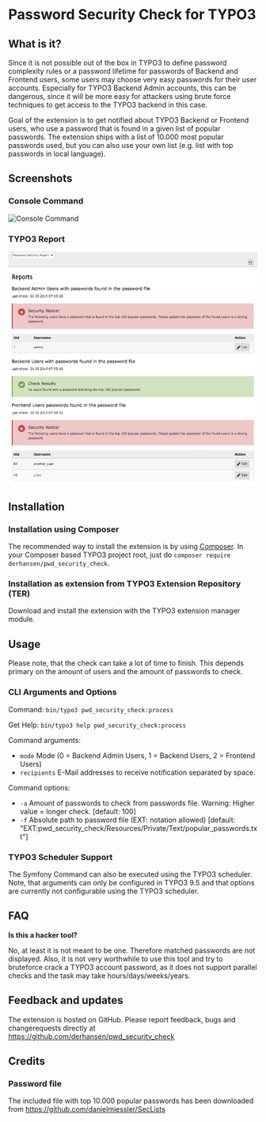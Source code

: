 Password Security Check for TYPO3
=================================

## What is it?

Since it is not possible out of the box in TYPO3 to define password complexity rules or a password lifetime for 
passwords of Backend and Frontend users, some users may choose very easy passwords for their user accounts.
Especially for TYPO3 Backend Admin accounts, this can be dangerous, since it will be more easy for attackers 
using brute force techniques to get access to the TYPO3 backend in this case.

Goal of the extension is to get notified about TYPO3 Backend or Frontend users, who use a password that is found 
in a given list of popular passwords. The extension ships with a list of 10.000 most popular passwords used, but you
can also use your own list (e.g. list with top passwords in local language).  

## Screenshots

### Console Command

![Console Command](/Documentation/Images/command.gif)

### TYPO3 Report

![Report](/Documentation/Images/report.png)

## Installation

### Installation using Composer

The recommended way to install the extension is by using [Composer](https://getcomposer.org/). 
In your Composer based TYPO3 project root, just do `composer require derhansen/pwd_security_check`. 

### Installation as extension from TYPO3 Extension Repository (TER)

Download and install the extension with the TYPO3 extension manager module.

## Usage

Please note, that the check can take a lot of time to finish. This depends primary on the amount of users and the 
amount of passwords to check.  

### CLI Arguments and Options

Command: `bin/typo3 pwd_security_check:process`

Get Help: `bin/typo3 help pwd_security_check:process`

Command arguments:

* `mode` Mode (0 = Backend Admin Users, 1 = Backend Users, 2 = Frontend Users)
* `recipients` E-Mail addresses to receive notification separated by space.

Command options:

* `-a` Amount of passwords to check from passwords file. Warning: Higher value = longer check. [default: 100]
* `-f` Absolute path to password file (EXT: notation allowed) [default: "EXT:pwd_security_check/Resources/Private/Text/popular_passwords.txt"]

### TYPO3 Scheduler Support

The Symfony Command can also be executed using the TYPO3 scheduler. Note, that arguments can only be configured in 
TYPO3 9.5 and that options are currently not configurable using the TYPO3 scheduler.

## FAQ

**Is this a hacker tool?**

No, at least it is not meant to be one. Therefore matched passwords are not displayed. Also, it is not very 
worthwhile to use this tool and try to bruteforce crack a TYPO3 account password, as it does not support parallel
checks and the task may take hours/days/weeks/years. 

## Feedback and updates

The extension is hosted on GitHub. Please report feedback, bugs and changerequests directly at 
https://github.com/derhansen/pwd_security_check

## Credits

### Password file

The included file with top 10.000 popular passwords has been downloaded from https://github.com/danielmiessler/SecLists
    